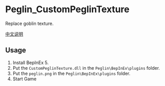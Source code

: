 # Peglin_CustomPeglinTexture
Replace goblin texture.

[中文说明](README_CN.md)

## Usage
1. Install BepInEx 5.
2. Put the `CustomPeglinTexture.dll` in the `Peglin\BepInEx\plugins` folder.
3. Put the `peglin.png` in the `Peglin\BepInEx\plugins` folder.
4. Start Game

